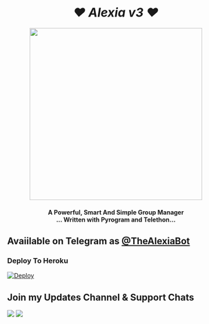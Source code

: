 <h1 align="center"><b><i>❤ Alexia v3 ❤</i></b></h1>


<p align="center"><a href="https://t.me/TheAlexiabotDiscussion"><img src="https://telegra.ph/file/bec69757a682665cbacf3.jpg" width="400"></a></p>
<p align="center">
  <h4 align="center"><b>A Powerful, Smart And Simple Group Manager <br> ... Written with  Pyrogram and Telethon...</b></h4>  


## Avaiilable on Telegram as [@TheAlexiaBot](https://t.me/TheAlexiaBot)

### Deploy To Heroku</h4>
[![Deploy](https://www.herokucdn.com/deploy/button.svg)](https://heroku.com/deploy?template=https://github.com/Gaming-Lasith/TheAlexiaBot)




## Join my Updates Channel & Support Chats
<a href="https://t.me/TheAlexiabotDisscussion"><img src="https://img.shields.io/badge/Join-Telegram%20Channel-red.svg?logo=Telegram"></a>
<a href="https://t.me/TheAlexiabotUpdates"><img src="https://img.shields.io/badge/Join-Telegram%20Group-blue.svg?logo=telegram"></a>

